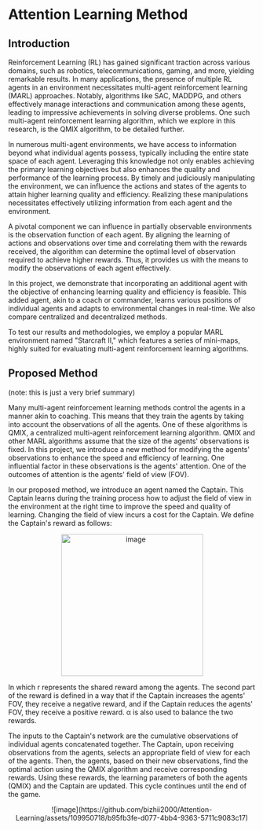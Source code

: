 # Attention Learning Method
## Introduction
Reinforcement Learning (RL) has gained significant traction across various domains, such as robotics, telecommunications, gaming, and more, yielding remarkable results. In many applications, the presence of multiple RL agents in an environment necessitates multi-agent reinforcement learning (MARL) approaches. Notably, algorithms like SAC, MADDPG, and others effectively manage interactions and communication among these agents, leading to impressive achievements in solving diverse problems. One such multi-agent reinforcement learning algorithm, which we explore in this research, is the QMIX algorithm, to be detailed further.

In numerous multi-agent environments, we have access to information beyond what individual agents possess, typically including the entire state space of each agent. Leveraging this knowledge not only enables achieving the primary learning objectives but also enhances the quality and performance of the learning process. By timely and judiciously manipulating the environment, we can influence the actions and states of the agents to attain higher learning quality and efficiency. Realizing these manipulations necessitates effectively utilizing information from each agent and the environment.

A pivotal component we can influence in partially observable environments is the observation function of each agent. By aligning the learning of actions and observations over time and correlating them with the rewards received, the algorithm can determine the optimal level of observation required to achieve higher rewards. Thus, it provides us with the means to modify the observations of each agent effectively.

In this project, we demonstrate that incorporating an additional agent with the objective of enhancing learning quality and efficiency is feasible. This added agent, akin to a coach or commander, learns various positions of individual agents and adapts to environmental changes in real-time. We also compare centralized and decentralized methods.

To test our results and methodologies, we employ a popular MARL environment named "Starcraft II," which features a series of mini-maps, highly suited for evaluating multi-agent reinforcement learning algorithms.

## Proposed Method
(note: this is just a very brief summary)

Many multi-agent reinforcement learning methods control the agents in a manner akin to coaching. This means that they train the agents by taking into account the observations of all the agents. One of these algorithms is QMIX, a centralized multi-agent reinforcement learning algorithm. QMIX and other MARL algorithms assume that the size of the agents' observations is fixed. In this project, we introduce a new method for modifying the agents' observations to enhance the speed and efficiency of learning. One influential factor in these observations is the agents' attention. One of the outcomes of attention is the agents' field of view (FOV).

In our proposed method, we introduce an agent named the Captain. This Captain learns during the training process how to adjust the field of view in the environment at the right time to improve the speed and quality of learning. Changing the field of view incurs a cost for the Captain. We define the Captain's reward as follows:

<p align="center">
<img width="289" alt="image" src="https://github.com/bizhii2000/Attention-Learning/assets/109950718/32aee674-b4f2-453e-94f8-a1dc9c8b8804">

In which r represents the shared reward among the agents. The second part of the reward is defined in a way that if the Captain increases the agents' FOV, they receive a negative reward, and if the Captain reduces the agents' FOV, they receive a positive reward. α is also used to balance the two rewards.

The inputs to the Captain's network are the cumulative observations of individual agents concatenated together. The Captain, upon receiving observations from the agents, selects an appropriate field of view for each of the agents. Then, the agents, based on their new observations, find the optimal action using the QMIX algorithm and receive corresponding rewards. Using these rewards, the learning parameters of both the agents (QMIX) and the Captain are updated. This cycle continues until the end of the game.

<p align="center">
![image](https://github.com/bizhii2000/Attention-Learning/assets/109950718/b95fb3fe-d077-4bb4-9363-5711c9083c17)
